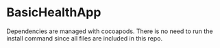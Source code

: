 # BasicHealthApp

Dependencies are managed with cocoapods.  There is no need to run the install command since all files are included in this repo.  
